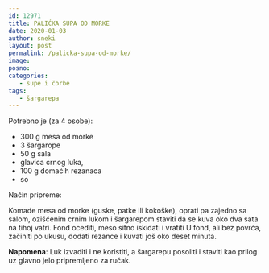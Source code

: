 ```yaml
---
id: 12971
title: PALIĆKA SUPA OD MORKE
date: 2020-01-03
author: sneki
layout: post
permalink: /palicka-supa-od-morke/
image: 
posno: 
categories:
   - supe i čorbe
tags:
   - šargarepa
---
```

Potrebno je (za 4 osobe):

* 300 g mesa od morke 
* 3 šargarope
* 50 g sala
* glavica crnog luka,
* 100 g domaćih rezanaca
* so

Način pripreme:

Komade mesa od morke (guske, patke ili kokoške), oprati pa zajedno sa salom, ozišćenim crnim lukom i
šargarepom staviti da se kuva oko dva sata na tihoj vatri. Fond ocediti, meso sitno iskidati i vratiti U
fond, ali bez povrća, začiniti po ukusu, dodati rezance i kuvati još oko deset minuta.

**Napomena**:   Luk izvaditi i ne koristiti, a šargarepu posoliti i staviti kao prilog uz glavno jelo
pripremljeno za ručak.

  

